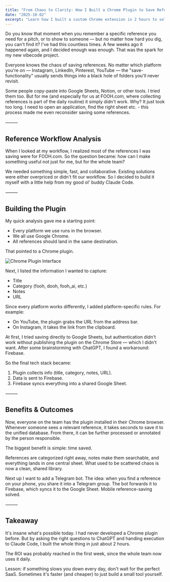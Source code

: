 ```yaml
---
title: "From Chaos to Clarity: How I Built a Chrome Plugin to Save References (in Just 2 Hours)"
date: "2025-10-02"
excerpt: "Learn how I built a custom Chrome extension in 2 hours to solve reference chaos across Instagram, YouTube, and LinkedIn. From Firebase integration to team collaboration - a complete breakdown of building productivity tools that actually work."
---
```


Do you know that moment when you remember a specific reference you need for a pitch, or to show to someone — but no matter how hard you dig, you can't find it? I've had this countless times. A few weeks ago it happened again, and I decided enough was enough. That was the spark for my new vibecode project.

Everyone knows the chaos of saving references. No matter which platform you're on — Instagram, LinkedIn, Pinterest, YouTube — the "save-functionality" usually sends things into a black hole of folders you'll never revisit.

Some people copy-paste into Google Sheets, Notion, or other tools. I tried them too. But for me (and especially for us at FOOH.com, where collecting references is part of the daily routine) it simply didn't work. Why? It just took too long. I need to open an application, find the right sheet etc. - this process made me even reconsider saving some references.

⸻

## Reference Workflow Analysis

When I looked at my workflow, I realized most of the references I was saving were for FOOH.com. So the question became: how can I make something useful not just for me, but for the whole team?

We needed something simple, fast, and collaborative. Existing solutions were either overpriced or didn't fit our workflow. So I decided to build it myself with a little help from my good ol' buddy Claude Code.

⸻

## Building the Plugin

My quick analysis gave me a starting point:

* Every platform we use runs in the browser.
* We all use Google Chrome.
* All references should land in the same destination.

That pointed to a Chrome plugin.

![Chrome Plugin Interface](/images/save-reference-chrome-plugin.jpeg)

Next, I listed the information I wanted to capture:

* Title
* Category (fooh, dooh, fooh_ai, etc.)
* Notes
* URL

Since every platform works differently, I added platform-specific rules. For example:

* On YouTube, the plugin grabs the URL from the address bar.
* On Instagram, it takes the link from the clipboard.

At first, I tried saving directly to Google Sheets, but authentication didn't work without publishing the plugin on the Chrome Store — which I didn't want. After some brainstorming with ChatGPT, I found a workaround: Firebase.

So the final tech stack became:

1. Plugin collects info (title, category, notes, URL).
2. Data is sent to Firebase.
3. Firebase syncs everything into a shared Google Sheet.

⸻

## Benefits & Outcomes

Now, everyone on the team has the plugin installed in their Chrome browser. Whenever someone sees a relevant reference, it takes seconds to save it to the unified database. From there, it can be further processed or annotated by the person responsible.

The biggest benefit is simple: time saved.

References are categorized right away, notes make them searchable, and everything lands in one central sheet. What used to be scattered chaos is now a clean, shared library.

Next up I want to add a Telegram bot. The idea: when you find a reference on your phone, you share it into a Telegram group. The bot forwards it to Firebase, which syncs it to the Google Sheet. Mobile reference-saving solved.

⸻

## Takeaway

It's insane what's possible today. I had never developed a Chrome plugin before. But by asking the right questions to ChatGPT and handing execution to Claude Code, I built the whole thing in just about 2 hours.

The ROI was probably reached in the first week, since the whole team now uses it daily.

Lesson: if something slows you down every day, don't wait for the perfect SaaS. Sometimes it's faster (and cheaper) to just build a small tool yourself.